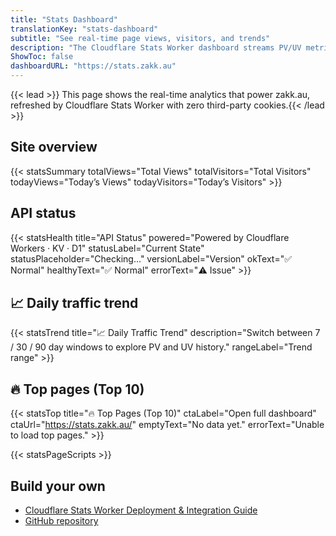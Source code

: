 ```yaml
---
title: "Stats Dashboard"
translationKey: "stats-dashboard"
subtitle: "See real-time page views, visitors, and trends"
description: "The Cloudflare Stats Worker dashboard streams PV/UV metrics, trending posts, and daily trend charts directly from Cloudflare Workers + KV."
ShowToc: false
dashboardURL: "https://stats.zakk.au"
---
```

{{< lead >}}
This page shows the real-time analytics that power zakk.au, refreshed by Cloudflare Stats Worker with zero third-party cookies.{{< /lead >}}

## Site overview

{{< statsSummary totalViews="Total Views" totalVisitors="Total Visitors" todayViews="Today’s Views" todayVisitors="Today’s Visitors" >}}

## API status

{{< statsHealth title="API Status" powered="Powered by Cloudflare Workers · KV · D1" statusLabel="Current State" statusPlaceholder="Checking…" versionLabel="Version" okText="✅ Normal" healthyText="✅ Normal" errorText="⚠️ Issue" >}}

## 📈 Daily traffic trend

{{< statsTrend title="📈 Daily Traffic Trend" description="Switch between 7 / 30 / 90 day windows to explore PV and UV history." rangeLabel="Trend range" >}}

## 🔥 Top pages (Top 10)

{{< statsTop title="🔥 Top Pages (Top 10)" ctaLabel="Open full dashboard" ctaUrl="https://stats.zakk.au/" emptyText="No data yet." errorText="Unable to load top pages." >}}

{{< statsPageScripts >}}

## Build your own

- <a href="/en/posts/cloudflare-stats-worker-deploy/">Cloudflare Stats Worker Deployment &amp; Integration Guide</a>
- <a href="https://github.com/Zakkaus/cloudflare-stats-worker">GitHub repository</a>

